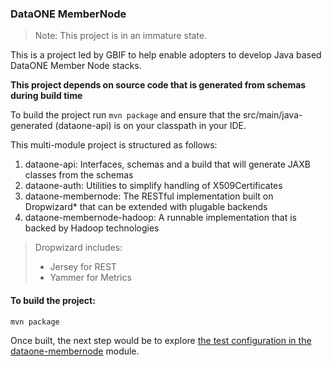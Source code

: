 ### DataONE MemberNode 

> Note: This project is in an immature state.

This is a project led by GBIF to help enable adopters to develop Java based DataONE Member Node stacks.

**This project depends on source code that is generated from schemas during build time**

To build the project run ```mvn package``` and ensure that the src/main/java-generated (dataone-api) is on your classpath in your IDE.


This multi-module project is structured as follows:
  1. dataone-api: Interfaces, schemas and a build that will generate JAXB classes from the schemas
  2. dataone-auth: Utilities to simplify handling of X509Certificates 
  3. dataone-membernode: The RESTful implementation built on Dropwizard* that can be extended with plugable backends
  4. dataone-membernode-hadoop: A runnable implementation that is backed by Hadoop technologies

    
>Dropwizard includes:
> - Jersey for REST
> - Yammer for Metrics
 
#### To build the project:

```
mvn package 
```

Once built, the next step would be to explore [the test configuration in the dataone-membernode](dataone-membernode/README.md) module.

